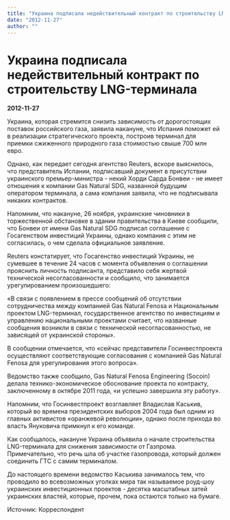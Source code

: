 ```yaml
---
title: "Украина подписала недействительный контракт по строительству LNG-терминала"
date: "2012-11-27"
author: ""
---
```


# Украина подписала недействительный контракт по строительству LNG-терминала

**2012-11-27** 

Украина, которая стремится снизить зависимость от дорогостоящих поставок российского газа, заявила накануне, что Испания поможет ей в реализации стратегического проекта, построив терминал для приемки сжиженного природного газа стоимостью свыше 700 млн евро.

Однако, как передает сегодня агентство Reuters, вскоре выяснилось, что представитель Испании, подписавший документ в присутствии украинского премьер-министра - некий Хорди Сарда Бонвеи - не имеет отношения к компании Gas Natural SDG, названной будущим оператором терминала, а сама компания заявила, что не подписывала никаких контрактов.

Напомним, что накануне, 26 ноября, украинские чиновники в торжественной обстановке в здании правительства в Киеве сообщили, что Бонвеи от имени Gas Natural SDG подписал соглашение с Госагенством инвестиций Украины, однако компания с этим не согласилась, о чем сделала официальное заявление.

Reuters констатирует, что Госагенство инвестиций Украины, не сумевшее в течение 24 часов с момента объявления о соглашении прояснить личность подписанта, представило себя жертвой технической несогласованности и сообщило, что занимается урегулированием произошедшего:

«В связи с появлением в прессе сообщений об отсутствии сотрудничества между компанией Gas Natural Fenosa и Национальным проектом LNG-терминал, государственное агентство по инвестициям и управлению национальными проектами считает, что названные сообщения возникли в связи с технической несогласованностью, не зависящей от украинской стороны».

В сообщении отмечается, что «сейчас представители Госинвестпроекта осуществляют соответствующие согласования с компанией Gas Natural Fenosa для урегулирования этого вопроса».

Ведомство также сообщило, Gas Natural Fenosa Engineering (Socoin) делала технико-экономическое обоснование проекта по контракту, заключенному в октябре 2011 года, «и успешно завершила эту работу».

Напомним, что Госинвестпроект возглавляет Владислав Каськив, который во времена президентских выборов 2004 года был одним из главных активистов «оранжевой революции», однако после прихода во власть Януковича примкнул к его команде.

Как сообщалось, накануне Украина объявила о начале строительства LNG-терминала для снижения зависимости от Газпрома. Примечательно, что речь шла об участке газопровода, который должен соединить ГТС с самим терминалом.

До настоящего времени ведомство Каськива занималось тем, что проводило во всевозможных уголках мира так называемое роуд-шоу украинских инвестиционных проектов - десятка масштабных затей украинских властей, которые, прочем, пока остаются только на бумаге.

Источник: Корреспондент